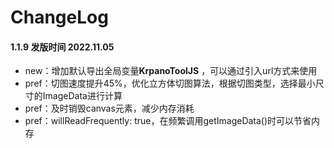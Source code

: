 # ChangeLog

#### 1.1.9 发版时间 2022.11.05

- new：增加默认导出全局变量**KrpanoToolJS** ，可以通过引入url方式来使用
- pref：切图速度提升45%，优化立方体切图算法，根据切图类型，选择最小尺寸的ImageData进行计算
- pref：及时销毁canvas元素，减少内存消耗
- pref：willReadFrequently: true，在频繁调用getImageData()时可以节省内存


